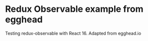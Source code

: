 # Redux Observable example from egghead

Testing redux-observable with React 16.
Adapted from egghead.io